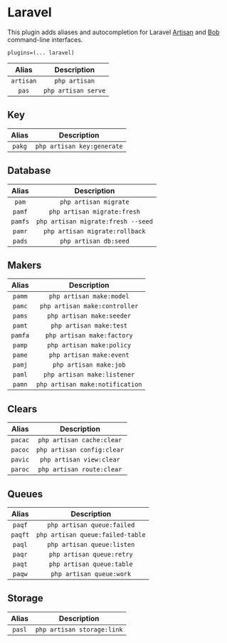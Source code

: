 # Laravel

This plugin adds aliases and autocompletion for Laravel [Artisan](https://laravel.com/docs/artisan) and [Bob](http://daylerees.github.io/laravel-bob/) command-line interfaces.

```
plugins=(... laravel)
```

|   Alias   |     Description     |
| :-------: | :-----------------: |
| `artisan` |    `php artisan`    |
|   `pas`   | `php artisan serve` |

## Key

| Alias  |        Description         |
| :----: | :------------------------: |
| `pakg` | `php artisan key:generate` |

## Database

|  Alias  |            Description             |
| :-----: | :--------------------------------: |
|  `pam`  |       `php artisan migrate`        |
| `pamf`  |    `php artisan migrate:fresh`     |
| `pamfs` | `php artisan migrate:fresh --seed` |
| `pamr`  |   `php artisan migrate:rollback`   |
| `pads`  |       `php artisan db:seed`        |

## Makers

|  Alias  |           Description           |
| :-----: | :-----------------------------: |
| `pamm`  |    `php artisan make:model`     |
| `pamc`  |  `php artisan make:controller`  |
| `pams`  |    `php artisan make:seeder`    |
| `pamt`  |     `php artisan make:test`     |
| `pamfa` |   `php artisan make:factory`    |
| `pamp`  |    `php artisan make:policy`    |
| `pame`  |    `php artisan make:event`     |
| `pamj`  |     `php artisan make:job`      |
| `paml`  |   `php artisan make:listener`   |
| `pamn`  | `php artisan make:notification` |

## Clears

|  Alias  |        Description         |
| :-----: | :------------------------: |
| `pacac` | `php artisan cache:clear`  |
| `pacoc` | `php artisan config:clear` |
| `pavic` |  `php artisan view:clear`  |
| `paroc` | `php artisan route:clear`  |

## Queues

|  Alias  |           Description            |
| :-----: | :------------------------------: |
| `paqf`  |    `php artisan queue:failed`    |
| `paqft` | `php artisan queue:failed-table` |
| `paql`  |    `php artisan queue:listen`    |
| `paqr`  |    `php artisan queue:retry`     |
| `paqt`  |    `php artisan queue:table`     |
| `paqw`  |     `php artisan queue:work`     |

## Storage

| Alias  |        Description         |
| :----: | :------------------------: |
| `pasl` | `php artisan storage:link` |
